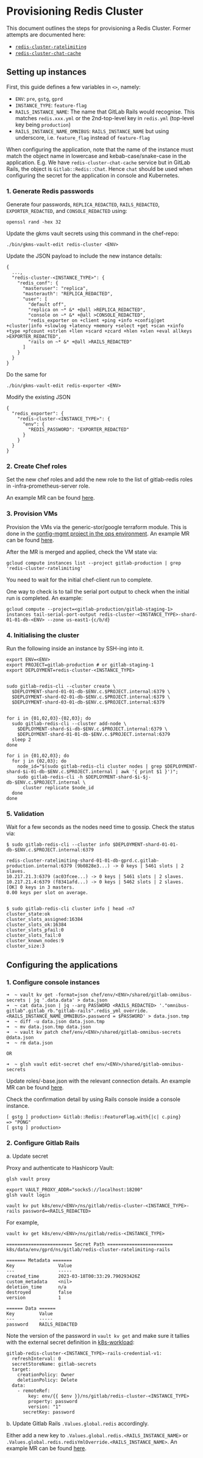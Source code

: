 # Provisioning Redis Cluster

This document outlines the steps for provisioning a Redis Cluster. Former attempts are documented here:

- [`redis-cluster-ratelimiting`](https://gitlab.com/gitlab-com/gl-infra/scalability/-/issues/2256)
- [`redis-cluster-chat-cache`](https://gitlab.com/gitlab-com/gl-infra/scalability/-/issues/2358)

## Setting up instances

First, this guide defines a few variables in `<>`, namely:

- `ENV`: `pre`, `gstg`, `gprd`
- `INSTANCE_TYPE`: `feature-flag`
- `RAILS_INSTANCE_NAME`: The name that GitLab Rails would recognise. This matches `redis.xxx.yml` or the 2nd-top-level key in `redis.yml` (top-level key being `production`)
- `RAILS_INSTANCE_NAME_OMNIBUS`: `RAILS_INSTANCE_NAME` but using underscore, i.e. `feature_flag` instead of `feature-flag`

When configuring the application, note that the name of the instance must match the object name in lowercase and kebab-case/snake-case in the application.
E.g. We have `redis-cluster-chat-cache` service but in GitLab Rails, the object is `Gitlab::Redis::Chat`. Hence `chat` should be used when configuring the secret for the application in console and Kubernetes.

### 1. Generate Redis passwords

Generate four passwords, `REPLICA_REDACTED`, `RAILS_REDACTED`, `EXPORTER_REDACTED`, and `CONSOLE_REDACTED` using:

```
openssl rand -hex 32
```

Update the gkms vault secrets using this command in the chef-repo:

```
./bin/gkms-vault-edit redis-cluster <ENV>
```

Update the JSON payload to include the new instance details:

```
{
  ...,
  "redis-cluster-<INSTANCE_TYPE>": {
    "redis_conf": {
      "masteruser": "replica",
      "masterauth": "REPLICA_REDACTED",
      "user": [
        "default off",
        "replica on ~* &* +@all >REPLICA_REDACTED",
        "console on ~* &* +@all >CONSOLE_REDACTED",
        "redis_exporter on +client +ping +info +config|get +cluster|info +slowlog +latency +memory +select +get +scan +xinfo +type +pfcount +strlen +llen +scard +zcard +hlen +xlen +eval allkeys >EXPORTER_REDACTED",
        "rails on ~* &* +@all >RAILS_REDACTED"
      ]
    }
  }
}

```

Do the same for

```
./bin/gkms-vault-edit redis-exporter <ENV>
```

Modify the existing JSON

```
{
  "redis_exporter": {
    "redis-cluster-<INSTANCE_TYPE>": {
      "env": {
        "REDIS_PASSWORD": "EXPORTER_REDACTED"
      }
    }
  }
}

```

### 2. Create Chef roles

Set the new chef roles and add the new role to the list of gitlab-redis roles in <env>-infra-prometheus-server role.

An example MR can be found [here](https://gitlab.com/gitlab-com/gl-infra/chef-repo/-/merge_requests/3494).

### 3. Provision VMs

Provision the VMs via the generic-stor/google terraform module. This is done in the [config-mgmt project in the ops environment](https://ops.gitlab.net/gitlab-com/gl-infra/config-mgmt/). An example MR can be found [here](https://ops.gitlab.net/gitlab-com/gl-infra/config-mgmt/-/merge_requests/5811).

After the MR is merged and applied, check the VM state via:

```
gcloud compute instances list --project gitlab-production | grep 'redis-cluster-ratelimiting'
```

You need to wait for the initial chef-client run to complete.

One way to check is to tail the serial port output to check when the initial run is completed. An example:

```
gcloud compute --project=<gitlab-production/gitlab-staging-1> instances tail-serial-port-output redis-cluster-<INSTANCE_TYPE>-shard-01-01-db-<ENV> --zone us-east1-{c/b/d}

```

### 4. Initialising the cluster

Run the following inside an instance by SSH-ing into it.

```
export ENV=<ENV>
export PROJECT=gitlab-production # or gitlab-staging-1
export DEPLOYMENT=redis-cluster-<INSTANCE_TYPE>


sudo gitlab-redis-cli --cluster create \
  $DEPLOYMENT-shard-01-01-db-$ENV.c.$PROJECT.internal:6379 \
  $DEPLOYMENT-shard-02-01-db-$ENV.c.$PROJECT.internal:6379 \
  $DEPLOYMENT-shard-03-01-db-$ENV.c.$PROJECT.internal:6379


for i in {01,02,03}-{02,03}; do
  sudo gitlab-redis-cli --cluster add-node \
    $DEPLOYMENT-shard-$i-db-$ENV.c.$PROJECT.internal:6379 \
    $DEPLOYMENT-shard-01-01-db-$ENV.c.$PROJECT.internal:6379
  sleep 2
done

for i in {01,02,03}; do
  for j in {02,03}; do
    node_id="$(sudo gitlab-redis-cli cluster nodes | grep $DEPLOYMENT-shard-$i-01-db-$ENV.c.$PROJECT.internal | awk '{ print $1 }')";
    sudo gitlab-redis-cli -h $DEPLOYMENT-shard-$i-$j-db-$ENV.c.$PROJECT.internal \
      cluster replicate $node_id
  done
done

```

### 5. Validation

Wait for a few seconds as the nodes need time to gossip. Check the status via:

```
$ sudo gitlab-redis-cli --cluster info $DEPLOYMENT-shard-01-01-db-$ENV.c.$PROJECT.internal:6379

redis-cluster-ratelimiting-shard-01-01-db-gprd.c.gitlab-production.internal:6379 (9b0828e3...) -> 0 keys | 5461 slots | 2 slaves.
10.217.21.3:6379 (ac03fcee...) -> 0 keys | 5461 slots | 2 slaves.
10.217.21.4:6379 (f8341afd...) -> 0 keys | 5462 slots | 2 slaves.
[OK] 0 keys in 3 masters.
0.00 keys per slot on average.


$ sudo gitlab-redis-cli cluster info | head -n7
cluster_state:ok
cluster_slots_assigned:16384
cluster_slots_ok:16384
cluster_slots_pfail:0
cluster_slots_fail:0
cluster_known_nodes:9
cluster_size:3
```

## Configuring the applications

### 1. Configure console instances

```
➜  ~ vault kv get -format=json chef/env/<ENV>/shared/gitlab-omnibus-secrets | jq '.data.data' > data.json
➜  ~ cat data.json | jq --arg PASSWORD <RAILS_REDACTED> '."omnibus-gitlab".gitlab_rb."gitlab-rails".redis_yml_override.<RAILS_INSTANCE_NAME_OMNIBUS>.password = $PASSWORD' > data.json.tmp
➜  ~ diff -u data.json data.json.tmp
➜  ~ mv data.json.tmp data.json
➜  ~ vault kv patch chef/env/<ENV>/shared/gitlab-omnibus-secrets @data.json
➜  ~ rm data.json

OR

➜  ~ glsh vault edit-secret chef env/<ENV>/shared/gitlab-omnibus-secrets
```

Update roles/<ENV>-base.json with the relevant connection details. An example MR can be found [here](https://gitlab.com/gitlab-com/gl-infra/chef-repo/-/merge_requests/3546).

Check the confirmation detail by using Rails console inside a console instance.

```
[ gstg ] production> Gitlab::Redis::FeatureFlag.with{|c| c.ping}
=> "PONG"
[ gstg ] production>
```

### 2. Configure Gitlab Rails

a. Update secret

Proxy and authenticate to Hashicorp Vault:

```
glsh vault proxy

export VAULT_PROXY_ADDR="socks5://localhost:18200"
glsh vault login
```

```
vault kv put k8s/env/<ENV>/ns/gitlab/redis-cluster-<INSTANCE_TYPE>-rails password=<RAILS_REDACTED>
```

For example,

```
vault kv get k8s/env/<ENV>/ns/gitlab/redis-<INSTANCE_TYPE>

======================== Secret Path ========================
k8s/data/env/gprd/ns/gitlab/redis-cluster-ratelimiting-rails

======= Metadata =======
Key                Value
---                -----
created_time       2023-03-18T00:33:29.790293426Z
custom_metadata    <nil>
deletion_time      n/a
destroyed          false
version            1

====== Data ======
Key         Value
---         -----
password    RAILS_REDACTED

```

Note the version of the password in `vault kv get` and make sure it tallies with the external secret definition in [k8s-workload](https://gitlab.com/gitlab-com/gl-infra/k8s-workloads/gitlab-com/-/blob/master/releases/gitlab-external-secrets/values/values.yaml.gotmpl):

```
gitlab-redis-cluster-<INSTANCE_TYPE>-rails-credential-v1:
  refreshInterval: 0
  secretStoreName: gitlab-secrets
  target:
    creationPolicy: Owner
    deletionPolicy: Delete
  data:
    - remoteRef:
        key: env/{{ $env }}/ns/gitlab/redis-cluster-<INSTANCE_TYPE>
        property: password
        version: "1"
      secretKey: password
```

b. Update Gitlab Rails `.Values.global.redis` accordingly.

Either add a new key to `.Values.global.redis.<RAILS_INSTANCE_NAME>` or `.Values.global.redis.redisYmlOverride.<RAILS_INSTANCE_NAME>`. An example MR can be found [here](https://gitlab.com/gitlab-com/gl-infra/k8s-workloads/gitlab-com/-/merge_requests/2753).
